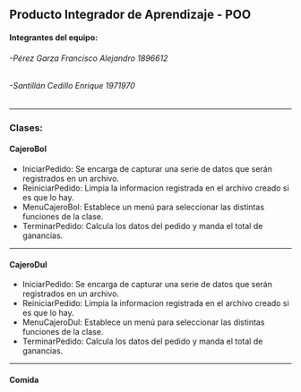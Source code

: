 ## Producto Integrador de Aprendizaje - POO
#### Integrantes del equipo: 
###### -Pérez Garza Francisco Alejandro 1896612
###### -Santillán Cedillo Enrique 1971970


------------

### Clases:

#### CajeroBol

  - IniciarPedido: Se encarga de capturar una serie de datos que serán registrados en un archivo.
  - ReiniciarPedido: Limpia la informacion registrada en el archivo creado si es que lo hay.
  - MenuCajeroBol: Establece un menú para seleccionar las distintas funciones de la clase. 
  - TerminarPedido: Calcula los datos del pedido y manda el total de ganancias.

------------

#### CajeroDul

  - IniciarPedido: Se encarga de capturar una serie de datos que serán registrados en un archivo.
  - ReiniciarPedido: Limpia la informacion registrada en el archivo creado si es que lo hay.
  - MenuCajeroDul: Establece un menú para seleccionar las distintas funciones de la clase. 
  - TerminarPedido: Calcula los datos del pedido y manda el total de ganancias.
  
------------

#### Comida

